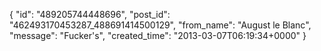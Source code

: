  {
   "id": "489205744448696",
   "post_id": "462493170453287_488691414500129",
   "from_name": "August le Blanc",
   "message": "Fucker's",
   "created_time": "2013-03-07T06:19:34+0000"
 }
